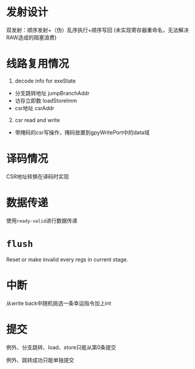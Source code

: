 # 发射设计
双发射：顺序发射+（伪）乱序执行+顺序写回 (未实现寄存器重命名，无法解决RAW造成的阻塞浪费)

# 线路复用情况

1. decode info for exeState
- 分支跳转地址 jumpBranchAddr
- 访存立即数 loadStoreImm
- csr地址 csrAddr

2. csr read and write
- 带掩码的csr写操作，掩码放置到gpyWritePort中的data域


# 译码情况

CSR地址转换在译码时实现

# 数据传递

使用`ready-valid`进行数据传递

# `flush`

Reset or make invalid every regs in current stage.

# 中断

从write back中随机挑选一条幸运指令加上int

# 提交

例外、分支跳转、load、store只能从第0条提交

例外、跳转成功只能单独提交